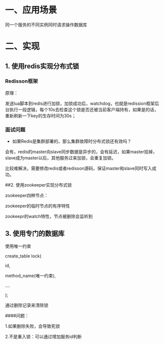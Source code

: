 # 一、应用场景

同一个服务的不同实例同时请求操作数据库

# 二、实现

## 1. 使用redis实现分布式锁

### Redisson框架

原理：

发送lua脚本到redis进行加锁，加锁成功后，watchdog，也就是redission框架后台执行一段逻辑，每个10s去检查这个锁是否还被当前客户端持有，如果是的话，重新刷新一下key的生存时间为30s；

### 面试问题

* 如果Redis是集群部署的，那么集群故障时分布式锁还有效吗？

会有，redis的master向slave同步数据是异步的，会有延迟，如果master挂掉，slave成为master以后，其他服务过来加锁，会重复加锁。

比较难解决，需要修改redis或者redisson源码，保证master和slave同时写入成功。

##2. 使用zookeeper实现分布式锁

zookeeper四种节点：

zookeeper的临时节点的有序特性

zookeepr的watch特性，节点被删除会监听到

## 3. 使用专门的数据库

使用唯一约束

create_table lock(

id,

method_name(唯一约束),

....

);

通过删除记录来清除锁

####问题：

1.如果删除失败，会导致死锁

2.不是重入锁：可以通过增加服务id判断